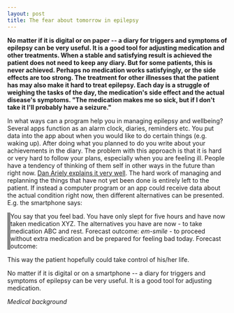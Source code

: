 ```yaml
---
layout: post
title: The fear about tomorrow in epilepsy
---
```


**No matter if it is digital or on paper -- a diary for triggers and symptoms of epilepsy can be very useful. It is a good tool for adjusting medication and other treatments. When a stable and satisfying result is achieved the patient does not need to keep any diary. But for some patients, this is never achieved. Perhaps no medication works satisfyingly, or the side effects are too strong. The treatment for other illnesses that the patient has may also make it hard to treat epilepsy. Each day is a struggle of weighing the tasks of the day, the medication's side effect and the actual disease's symptoms. "The medication makes me so sick, but if I don't take it I'll probably have a seizure."**

In what ways can a program help you in managing epilepsy and wellbeing? Several apps function as an alarm clock, diaries, reminders etc. You put data into the app about when you would like to do certain things (e.g. waking up). After doing what you planned to do you write about your achievements in the diary. The problem with this approach is that it is hard or very hard to follow your plans, especially when you are feeling ill. People have a tendency of thinking of them self in other ways in the future than right now. <a href="https://www.youtube.com/watch?v=uvvQrqIRLGU">Dan Ariely explains it very well</a>. The hard work of managing and replanning the things that have not yet been done is entirely left to the patient. If instead a computer program or an app could receive data about the actual condition right now, then different alternatives can be presented. E.g. the smartphone says:

<link href="https://afeld.github.io/emoji-css/emoji.css" rel="stylesheet">
<div style="border-left:0.5em solid #888888">You say that you feel bad. You have only slept for five hours and have now taken medication XYZ. The alternatives you have are now
   - to take medication ABC and rest. Forecast outcome: <i class="em em-some-emoji">em-smile</i>
   - to proceed without extra medication and be prepared for feeling bad today. Forecast outcome: <i class="em em-some-emojiworried"></i>
</div>

This way the patient hopefully could take control of his/her life.

No matter if it is digital or on a smartphone -- a diary for triggers and symptoms of epilepsy can be very useful. It is a good tool for adjusting medication.


*Medical background*


